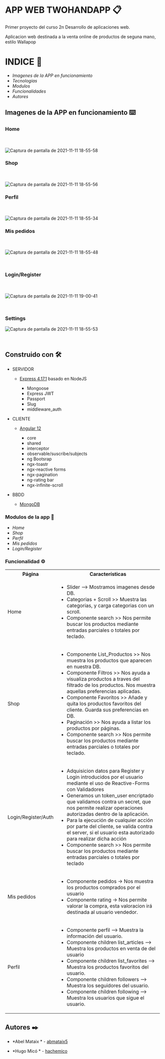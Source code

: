 




# APP WEB TWOHANDAPP 📋


Primer proyecto del curso 2n Desarrollo de aplicaciones web.

Aplicacion web destinada a la venta online de productos de seguna mano, estilo Wallapop


# INDICE 📌


*  *Imagenes de la APP en funcionamiento* 
*  *Tecnologias* 
*  *Modulos* 
*  *Funcionalidades*
*  *Autores*


## Imagenes de la APP en funcionamiento ⌨️

### Home
<br><br>
![Captura de pantalla de 2021-11-11 18-55-58](https://user-images.githubusercontent.com/62066419/141346430-75fa0034-4a5c-4bd1-8afc-c960c6b50e54.png)
<br>
### Shop
<br><br>
![Captura de pantalla de 2021-11-11 18-55-56](https://user-images.githubusercontent.com/62066419/141346592-c608c13a-c8fc-4dd3-bf8d-2e6a6a400aa2.png)
<br>

### Perfil
<br><br>
![Captura de pantalla de 2021-11-11 18-55-34](https://user-images.githubusercontent.com/62066419/141346614-617b34c8-6fed-4e8c-973e-e8a108f9a13a.png)
<br>

### Mis pedidos
<br><br>
![Captura de pantalla de 2021-11-11 18-55-48](https://user-images.githubusercontent.com/62066419/141346626-177541cd-cace-4a1e-9963-5903ce15d6ed.png)

<br>

### Login/Register
<br><br>
![Captura de pantalla de 2021-11-11 19-00-41](https://user-images.githubusercontent.com/62066419/141346734-da686fb5-6378-4689-95c0-ae41a96a8855.png)

<br>

### Settings

![Captura de pantalla de 2021-11-11 18-55-53](https://user-images.githubusercontent.com/62066419/141346741-db4d09e5-c7ac-42fc-88d2-79ad9afbf84a.png)


<br>



## Construido con 🛠️


 * SERVIDOR

     * [Express 4.17.1](https://expressjs.com/es/) basado en NodeJS

        * Mongoose 
        * Express JWT
        * Passport
        * Slug
        * middleware_auth
 
* CLIENTE

    * [Angular 12](https://angular.io/)

        * core 
        * shared 
        * interceptor 
        * observable/suscribe/subjects
        * ng Bootsrap
        * ngx-toastr
        * ngx-reactive forms
        * ngx-pagination
        * ng-rating bar
        * ngx-infinite-scroll


* BBDD

    * [MongoDB](https://www.mongodb.com/)



  




### Modulos de la app 🔩

* *Home* 
* *Shop* 
* *Perfil* 
* *Mis pedidos*
* *Login/Register*


### Funcionalidad ⚙️

<table>
    <tr>
        <th>Página</th>
        <th>Características</th>
    </tr>
    <tr>
        <td>Home</td>
        <td>
            <ul>
                <li>Slider -->  Mostramos imagenes desde DB.</li>
                <li>Categorias + Scroll >> Muestra las categorias, y carga categorias con un scroll.</li>
                 <li>Componente search >> Nos permite buscar los productos mediante entradas parciales o totales por teclado.</li>
            </ul>
        </td>
    </tr>
    <tr>
        <td>Shop</td>
        <td>
            <ul>
                <li>Componente List_Productos >> Nos muestra los productos que aparecen en nuestra DB.</li>
                <li>Componente Filtros >> Nos ayuda a visualiza productos a traves del filtrado de los productos. Nos muestra aquellas preferencias aplicadas.</li>
                <li>Componente Favoritos >> Añade y quita los productos favoritos del cliente. Guarda sus preferencias en DB.</li>
                <li>Paginación >> Nos ayuda a listar los productos por páginas.</li>
                <li>Componente search >> Nos permite buscar los productos mediante entradas parciales o totales por teclado.</li>
            </ul>
        </td>
    </tr> 
      <tr>
        <td>Login/Register/Auth</td>
        <td>
            <ul>
                <li>Adquisicion datos para Register y Login introducidos por el usuario mediante el uso de Reactive-Forms con Validadores</li>
                <li>Generamos un token_user encriptado que validamos contra un secret, que nos permite realizar operaciones autorizadas dentro de la aplicación.</li>
                <li>Para la ejecución de cualquier acción por parte del cliente, se valida contra el server, si el usuario esta autorizado para realizar dicha acción</li>
                <li>Componente search >> Nos permite buscar los productos mediante entradas parciales o totales por teclado</li>
            </ul>
        </td>
    </tr> 
        <tr>
        <td>Mis pedidos</td>
        <td>
            <ul>
                <li>Componente pedidos -> Nos muestra los productos comprados por el usuario</li>
                <li>Componente rating -> Nos permite valorar la compra, esta valoracion irá destinada al usuario vendedor.</li>
            </ul>
        </td>
    </tr> 
       <tr>
        <td>Perfil</td>
        <td>
            <ul>
                <li>Componente perfil -->  Muestra la información del usuario.</li>
                <li>Componente children list_articles --> Muestra los productos en venta de del usuario</li>
                <li>Componente children list_favorites --> Muestra los productos favoritos del usuario.</li>
                <li>Componente children followers --> Muestra los seguidores del usuario.</li>
                  <li>Componente children following --> Muestra los usuarios que sigue el usuario.</li>
            </ul>
        </td>
    </tr>
</table>



## Autores ✒️



* *Abel Mataix * - [abmataix5](https://github.com/abmataix5/)

* *Hugo Micó  * - [hachemico](https://github.com/hachemico/)
